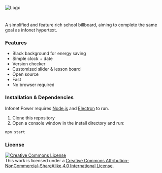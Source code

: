 ![Logo](https://i.imgur.com/5OMEg3p.png)
#
A simplified and feature rich school billboard, aiming to complete the same goal as infonet hypertext. 
### Features
- Black background for energy saving
- Simple clock + date
- Version checker
- Customized slider & lesson board
- Open source
- Fast
- No browser required
### Installation & Dependencies
Infonet Power requires [Node.js](https://nodejs.org/) and [Electron](https://www.electronjs.org/) to run.

1) Clone this repository
2) Open a console window in the install directory and run:
```sh
npm start
```
### License
<a rel="license" href="http://creativecommons.org/licenses/by-nc-sa/4.0/"><img alt="Creative Commons License" style="border-width:0" src="https://i.creativecommons.org/l/by-nc-sa/4.0/88x31.png" /><br /></a>This work is licensed under a <a rel="license" href="http://creativecommons.org/licenses/by-nc-sa/4.0/">Creative Commons Attribution-NonCommercial-ShareAlike 4.0 International License</a>.
